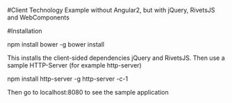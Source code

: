#Client Technology Example without Angular2, but with jQuery, RivetsJS and WebComponents

#Installation

npm install bower -g
bower install

This installs the client-sided dependencies jQuery  and RivetsJS.
Then use a sample HTTP-Server (for example http-server)

npm install http-server -g
http-server -c-1

Then go to localhost:8080 to see the sample application